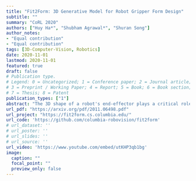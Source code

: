 ```yaml
---
title: "Fit2Form: 3D Generative Model for Robot Gripper Form Design"
subtitle: ""
summary: "CoRL 2020"
authors: ["Huy Ha*", "Shubham Agrawal*", "Shuran Song"]
author_notes:
- "Equal contribution"
- "Equal contribution"
tags: [3D-Computer-Vision, Robotics]
date: 2020-11-01
lastmod: 2020-11-01
featured: true 
draft: false
# Publication type.
# Legend: 0 = Uncategorized; 1 = Conference paper; 2 = Journal article;
# 3 = Preprint / Working Paper; 4 = Report; 5 = Book; 6 = Book section;
# 7 = Thesis; 8 = Patent
publication_types: ["1"]
abstract: "The 3D shape of a robot's end-effector plays a critical role in determining it's functionality and overall performance. Many industrial applications rely on task-specific gripper designs to ensure the system's robustness and accuracy. However, the process of manual hardware design is both costly and time-consuming, and the quality of the resulting design is dependent on the engineer's experience and domain expertise, which can easily be out-dated or inaccurate. The goal of this work is to use machine learning algorithms to automate the design of task-specific gripper fingers. We propose Fit2Form, a 3D generative design framework that generates pairs of finger shapes to maximize design objectives (i.e., grasp success, stability, and robustness) for target grasp objects. We model the design objectives by training a Fitness network to predict their values for pairs of gripper fingers and their corresponding grasp objects. This Fitness network then provides supervision to a 3D Generative network that produces a pair of 3D finger geometries for the target grasp object. Our experiments demonstrate that the proposed 3D generative design framework generates parallel jaw gripper finger shapes that achieve more stable and robust grasps compared to other general-purpose and task-specific gripper design algorithms."
url_pdf: "https://arxiv.org/pdf/2011.06498.pdf"
url_project: "https://fit2form.cs.columbia.edu/"
url_code: 'https://github.com/columbia-robovision/fit2form'
# url_dataset: ''
# url_poster: ''
# url_slides: ''
# url_source: ''
url_video: 'https://www.youtube.com/embed/utKHP3qb1bg'
image:
  caption: ""
  focal_point: ""
  preview_only: false
---
```

